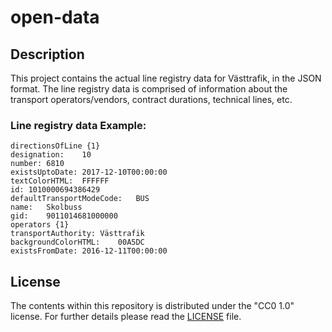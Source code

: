 # open-data

## Description

This project contains the actual line registry data for Västtrafik, in the JSON format. The line registry data is comprised of information about the transport operators/vendors, contract durations, technical lines, etc.


### Line registry data Example:

```
directionsOfLine {1}
designation:	10
number:	6810
existsUptoDate:	2017-12-10T00:00:00
textColorHTML:	FFFFFF
id:	1010000694386429
defaultTransportModeCode:	BUS
name:	Skolbuss
gid:	9011014681000000
operators {1}
transportAuthority:	Västtrafik
backgroundColorHTML:	00A5DC
existsFromDate: 2016-12-11T00:00:00
```


## License
The contents within this repository is distributed under the "CC0 1.0" license. 
For further details please read the [LICENSE](LICENSE.md) file.
